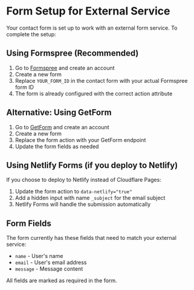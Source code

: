 # Form Setup for External Service

Your contact form is set up to work with an external form service. To complete the setup:

## Using Formspree (Recommended)

1. Go to [Formspree](https://formspree.io) and create an account
2. Create a new form
3. Replace `YOUR_FORM_ID` in the contact form with your actual Formspree form ID
4. The form is already configured with the correct action attribute

## Alternative: Using GetForm

1. Go to [GetForm](https://getform.io) and create an account
2. Create a new form
3. Replace the form action with your GetForm endpoint
4. Update the form fields as needed

## Using Netlify Forms (if you deploy to Netlify)

If you choose to deploy to Netlify instead of Cloudflare Pages:
1. Update the form action to `data-netlify="true"`
2. Add a hidden input with name `_subject` for the email subject
3. Netlify Forms will handle the submission automatically

## Form Fields

The form currently has these fields that need to match your external service:
- `name` - User's name
- `email` - User's email address
- `message` - Message content

All fields are marked as required in the form.